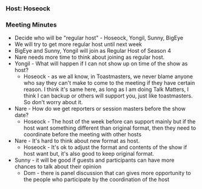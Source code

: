 ### Host: Hoseock

### Meeting Minutes
* Decide who will be "regular host" - Hoseock, Yongil, Sunny, BigEye
* We will try to get more regular host until next week
* BigEye and Sunny, Yongil will join as Regular Host of Season 4
* Nare needs more time to think about joining as regular host.
* Yongil - What will happen if I can not show up on time of the show as host?
  * Hoseock - as we all know, in Toastmasters, we never blame anyone who say they can't make to come to the meeting if they have certain reason. I think it's same here, as long as I am doing Talk Matters, I think I can backup or others will support you, just like toastmasters. So don't worry about it.
* Nare - How do we get reporters or session masters before the show date? 
  * Hoseock - The host of the week before can support mainly but if the host want something different than original format, then they need to coordinate before the meeting with other hosts
* Nare - It's hard to think about new format as host.
  * Hoseock - It's ok to adjust the format and contents of the show if host want but, it's also good to keep original format.
* Sunny - it will be good if guests and participants can have more chances to talk about their opinion
  * Dom - there is panel discussion that can gives more opportunity to the people who participate by the coordination of the host


  

